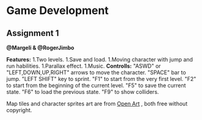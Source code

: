 # Game Development
## Assignment 1

**@Margeli & @RogerJimbo**

**Features:**
	1.Two levels.
	1.Save and load.
	1.Moving character with jump and run habilities.
	1.Parallax effect.
	1.Music.
**Controlls:**
	"ASWD" or "LEFT,DOWN,UP,RIGHT" arrows to move the character.
	"SPACE" bar to jump.
	"LEFT SHIFT" key to sprint.
	"F1" to start from the very first level.
	"F2" to start from the beginning of the current level.
	"F5" to save the current state.
	"F6" to load the previous state.
	"F9" to show colliders.




Map tiles and character sprites art are from  [Open Art](https://opengameart.org/)  , both free without copyright. 